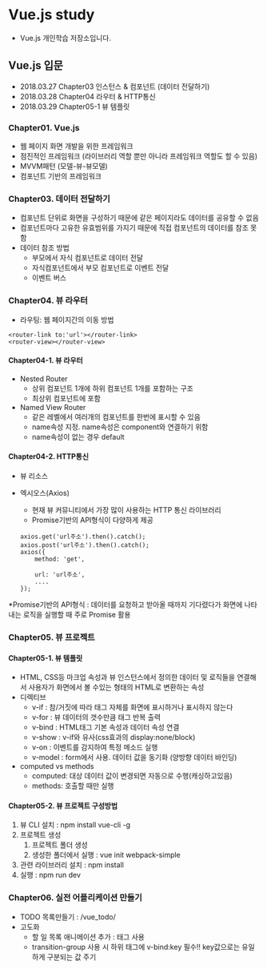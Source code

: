 # Vue.js study
- Vue.js 개인학습 저장소입니다.

## Vue.js 입문
- 2018.03.27 Chapter03 인스턴스 & 컴포넌트 (데이터 전달하기)
- 2018.03.28 Chapter04 라우터 & HTTP통신
- 2018.03.29 Chapter05-1 뷰 템플릿

### Chapter01. Vue.js
- 웹 페이지 화면 개발을 위한 프레임워크
- 점진적인 프레임워크 (라이브러리 역할 뿐만 아니라 프레임워크 역할도 할 수 있음)
- MVVM패턴 (모델-뷰-뷰모델)
- 컴포넌트 기반의 프레임워크

### Chapter03. 데이터 전달하기
- 컴포넌트 단위로 화면을 구성하기 때문에 같은 페이지라도 데이터를 공유할 수 없음
- 컴포넌트마다 고유한 유효범위를 가지기 때문에 직접 컴포넌트의 데이터를 참조 못함
- 데이터 참조 방법
    - 부모에서 자식 컴포넌트로 데이터 전달
    - 자식컴포넌트에서 부모 컴포넌트로 이벤트 전달
    - 이벤트 버스

### Chapter04. 뷰 라우터
- 라우팅: 웹 페이지간의 이동 방법
```
<router-link to:'url'></router-link>
<router-view></router-view>
```

#### Chapter04-1. 뷰 라우터
- Nested Router
    - 상위 컴포넌트 1개에 하위 컴포넌트 1개를 포함하는 구조
    - 최상위 컴포넌트에 <router-view>포함
- Named View Router
    - 같은 레벨에서 여러개의 컴포넌트를 한번에 표시할 수 있음
    - name속성 지정. name속성은 component와 연결하기 위함
    - name속성이 없는 경우 default

#### Chapter04-2. HTTP통신
- 뷰 리소스
- 엑시오스(Axios)
    - 현재 뷰 커뮤니티에서 가장 많이 사용하는 HTTP 통신 라이브러리
    - Promise기반의 API형식이 다양하게 제공

    ```
    axios.get('url주소').then().catch();
    axios.post('url주소').then().catch();
    axios({
        method: 'get',

        url: 'url주소',
        ....
    });
    ```

*Promise기반의 API형식
: 데이터를 요청하고 받아올 때까지 기다렸다가 화면에 나타내는 로직을 실행할 때 주로 Promise 활용

### Chapter05. 뷰 프로젝트
#### Chapter05-1. 뷰 템플릿
- HTML, CSS등 마크업 속성과 뷰 인스턴스에서 정의한 데이터 및 로직들을 연결해서 사용자가 화면에서 볼 수있는 형태의 HTML로 변환하는 속성
- 디렉티브
    - v-if : 참/거짓에 따라 태그 자체를 화면에 표시하거나 표시하지 않는다
    - v-for : 뷰 데이터의 갯수만큼 태그 반복 출력
    - v-bind : HTML태그 기본 속성과 데이터 속성 연결
    - v-show : v-if와 유사(css효과의 display:none/block)
    - v-on : 이벤트를 감지하여 특정 메소드 실행
    - v-model : form에서 사용. 데이터 값을 동기화 (양방향 데이터 바인딩)
- computed vs methods
    - computed: 대상 데이터 값이 변경되면 자동으로 수행(캐싱하고있음)
    - methods: 호출할 때만 실행

#### Chapter05-2. 뷰 프로젝트 구성방법
1. 뷰 CLI 설치 : npm install vue-cli -g
2. 프로젝트 생성
    1. 프로젝트 폴더 생성
    2. 생성한 폴더에서 실행 : vue init webpack-simple
3. 관련 라이브러리 설치 : npm install
4. 실행 : npm run dev

### Chapter06. 실전 어플리케이션 만들기
- TODO 목록만들기 : /vue_todo/
- 고도화
    - 할 일 목록 애니메이션 추가 : <transition-group> 태그 사용
    - transition-group 사용 시 하위 태그에 v-bind:key 필수!! key값으로는 유일하게 구분되는 값 주기


